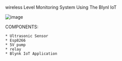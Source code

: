 wireless Level Monitoring System Using The Blynl IoT


![image](https://github.com/ssmk-problem-solver/Ardiuno/assets/172963811/64eb4cf7-6e4c-4531-909e-5733ee42bc5f)

COMPONENTS:

    * Ultrasonic Sensor
    * Esp8266
    * 5V pump
    * relay
    * Blynk IoT Application
